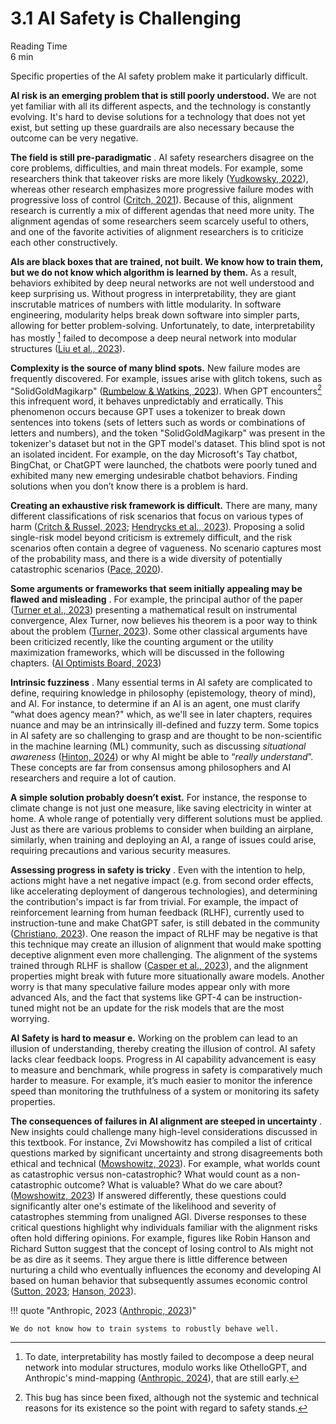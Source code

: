 # 3.1 AI Safety is Challenging
<div class="section-meta">
    <div class="meta-item">
        <span class="meta-icon">
            <i class="fas fa-clock"></i>
        </span>
        <div class="meta-content">
            <div class="meta-label">Reading Time</div>
            <div class="meta-value">6 min</div>
        </div>
    </div>
</div>

Specific properties of the AI safety problem make it particularly difficult.

**AI risk is an emerging problem that is still poorly understood.** We are not yet familiar with all its different aspects, and the technology is constantly evolving. It's hard to devise solutions for a technology that does not yet exist, but setting up these guardrails are also necessary because the outcome can be very negative.

**The field is still pre-paradigmatic** . AI safety researchers disagree on the core problems, difficulties, and main threat models. For example, some researchers think that takeover risks are more likely ([Yudkowsky, 2022](https://www.alignmentforum.org/posts/uMQ3cqWDPHhjtiesc/agi-ruin-a-list-of-lethalities)), whereas other research emphasizes more progressive failure modes with progressive loss of control ([Critch, 2021](https://www.alignmentforum.org/posts/LpM3EAakwYdS6aRKf/what-multipolar-failure-looks-like-and-robust-agent-agnostic)). Because of this, alignment research is currently a mix of different agendas that need more unity. The alignment agendas of some researchers seem scarcely useful to others, and one of the favorite activities of alignment researchers is to criticize each other constructively.

**AIs are black boxes that are trained, not built. We know how to train them, but we do not know which algorithm is learned by them.** As a result, behaviors exhibited by deep neural networks are not well understood and keep surprising us. Without progress in interpretability, they are giant inscrutable matrices of numbers with little modularity. In software engineering, modularity helps break down software into simpler parts, allowing for better problem-solving. Unfortunately, to date, interpretability has mostly [^footnote_modularity] failed to decompose a deep neural network into modular structures ([Liu et al., 2023](https://arxiv.org/abs/2305.08746)).

[^footnote_modularity]: To date, interpretability has mostly failed to decompose a deep neural network into modular structures, modulo works like OthelloGPT, and Anthropic's mind-mapping ([Anthropic, 2024](https://www.anthropic.com/news/mapping-mind-language-model)), that are still early.

**Complexity is the source of many blind spots.** New failure modes are frequently discovered. For example, issues arise with glitch tokens, such as "SolidGoldMagikarp" ([Rumbelow & Watkins, 2023](https://www.alignmentforum.org/posts/aPeJE8bSo6rAFoLqg/solidgoldmagikarp-plus-prompt-generation)). When GPT encounters[^footnote_solidgold] this infrequent word, it behaves unpredictably and erratically. This phenomenon occurs because GPT uses a tokenizer to break down sentences into tokens (sets of letters such as words or combinations of letters and numbers), and the token "SolidGoldMagikarp" was present in the tokenizer's dataset but not in the GPT model's dataset. This blind spot is not an isolated incident. For example, on the day Microsoft's Tay chatbot, BingChat, or ChatGPT were launched, the chatbots were poorly tuned and exhibited many new emerging undesirable chatbot behaviors. Finding solutions when you don’t know there is a problem is hard.

[^footnote_solidgold]: This bug has since been fixed, although not the systemic and technical reasons for its existence so the point with regard to safety stands.

**Creating an exhaustive risk framework is difficult.** There are many, many different classifications of risk scenarios that focus on various types of harm ([Critch & Russel, 2023](https://arxiv.org/abs/2306.06924); [Hendrycks et al., 2023](https://arxiv.org/abs/2306.12001)). Proposing a solid single-risk model beyond criticism is extremely difficult, and the risk scenarios often contain a degree of vagueness. No scenario captures most of the probability mass, and there is a wide diversity of potentially catastrophic scenarios ([Pace, 2020](https://www.lesswrong.com/posts/6jkGf5WEKMpMFXZp2/what-failure-looks-like-distilling-the-discussion)).

**Some arguments or frameworks that seem initially appealing may be flawed and misleading** . For example, the principal author of the paper ([Turner et al., 2023](https://arxiv.org/abs/1912.01683)) presenting a mathematical result on instrumental convergence, Alex Turner, now believes his theorem is a poor way to think about the problem ([Turner, 2023](https://www.lesswrong.com/posts/dqSwccGTWyBgxrR58/turntrout-s-shortform-feed?commentId=Sw89AxHGJ5j7E7ETf)). Some other classical arguments have been criticized recently, like the counting argument or the utility maximization frameworks, which will be discussed in the following chapters. ([AI Optimists Board, 2023](https://optimists.ai/2023/11/28/ai-is-easy-to-control/))

**Intrinsic fuzziness** . Many essential terms in AI safety are complicated to define, requiring knowledge in philosophy (epistemology, theory of mind), and AI. For instance, to determine if an AI is an agent, one must clarify “what does agency mean?" which, as we'll see in later chapters, requires nuance and may be an intrinsically ill-defined and fuzzy term. Some topics in AI safety are so challenging to grasp and are thought to be non-scientific in the machine learning (ML) community, such as discussing *situational awareness* ([Hinton, 2024](https://www.youtube.com/watch?v=N1TEjTeQeg0)) or why AI might be able to “*really understand*”. These concepts are far from consensus among philosophers and AI researchers and require a lot of caution.

**A simple solution probably doesn’t exist.** For instance, the response to climate change is not just one measure, like saving electricity in winter at home. A whole range of potentially very different solutions must be applied. Just as there are various problems to consider when building an airplane, similarly, when training and deploying an AI, a range of issues could arise, requiring precautions and various security measures.

**Assessing progress in safety is tricky** . Even with the intention to help, actions might have a net negative impact (e.g. from second order effects, like accelerating deployment of dangerous technologies), and determining the contribution's impact is far from trivial. For example, the impact of reinforcement learning from human feedback (RLHF), currently used to instruction-tune and make ChatGPT safer, is still debated in the community ([Christiano, 2023](https://www.alignmentforum.org/posts/vwu4kegAEZTBtpT6p/thoughts-on-the-impact-of-rlhf-research)). One reason the impact of RLHF may be negative is that this technique may create an illusion of alignment that would make spotting deceptive alignment even more challenging. The alignment of the systems trained through RLHF is shallow ([Casper et al., 2023](https://arxiv.org/abs/2307.15217)), and the alignment properties might break with future more situationally aware models. Another worry is that many speculative failure modes appear only with more advanced AIs, and the fact that systems like GPT-4 can be instruction-tuned might not be an update for the risk models that are the most worrying.

**AI Safety is hard to measur e.** Working on the problem can lead to an illusion of understanding, thereby creating the illusion of control. AI safety lacks clear feedback loops. Progress in AI capability advancement is easy to measure and benchmark, while progress in safety is comparatively much harder to measure. For example, it’s much easier to monitor the inference speed than monitoring the truthfulness of a system or monitoring its safety properties.

**The consequences of failures in AI alignment are steeped in uncertainty** . New insights could challenge many high-level considerations discussed in this textbook. For instance, Zvi Mowshowitz has compiled a list of critical questions marked by significant uncertainty and strong disagreements both ethical and technical ([Mowshowitz, 2023](https://thezvi.substack.com/p/the-crux-list)). For example, what worlds count as catastrophic versus non-catastrophic? What would count as a non-catastrophic outcome? What is valuable? What do we care about? ([Mowshowitz, 2023](https://thezvi.substack.com/p/the-crux-list)) If answered differently, these questions could significantly alter one's estimate of the likelihood and severity of catastrophes stemming from unaligned AGI. Diverse responses to these critical questions highlight why individuals familiar with the alignment risks often hold differing opinions. For example, figures like Robin Hanson and Richard Sutton suggest that the concept of losing control to AIs might not be as dire as it seems. They argue there is little difference between nurturing a child who eventually influences the economy and developing AI based on human behavior that subsequently assumes economic control ([Sutton, 2023](https://www.youtube.com/watch?v=NgHFMolXs3U); [Hanson, 2023](https://www.overcomingbias.com/p/ai-risk-again)).

!!! quote "Anthropic, 2023 ([Anthropic, 2023](https://www.anthropic.com/news/core-views-on-ai-safety))"



    We do not know how to train systems to robustly behave well.